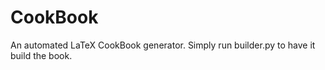 # CookBook

An automated LaTeX CookBook generator.
Simply run builder.py to have it build the book.

